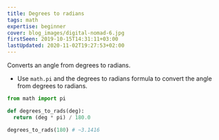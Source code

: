 ```yaml
---
title: Degrees to radians
tags: math
expertise: beginner
cover: blog_images/digital-nomad-6.jpg
firstSeen: 2019-10-15T14:31:11+03:00
lastUpdated: 2020-11-02T19:27:53+02:00
---
```


Converts an angle from degrees to radians.

- Use `math.pi` and the degrees to radians formula to convert the angle from degrees to radians.

```py
from math import pi

def degrees_to_rads(deg):
  return (deg * pi) / 180.0
```

```py
degrees_to_rads(180) # ~3.1416
```

